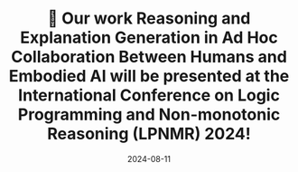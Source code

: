 ---
title: 📃 Our work Reasoning and Explanation Generation in Ad Hoc Collaboration Between Humans and Embodied AI will be presented at the International Conference on Logic Programming and Non-monotonic Reasoning (LPNMR) 2024!
summary: Take full control of your personal brand and privacy by migrating away from the big tech platforms!
date: 2024-08-11

authors:
  - admin

tags:
  - Academic
  - Hugo Blox
  - Markdown
---